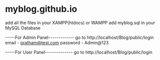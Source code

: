 # myblog.github.io
add all the files in your XAMPP(htdocs) or WAMPP
add myblog.sql in your MySQL Database

-----For Admin Panel-------------
go to 
http://localhost/Blog/public/login
email - pratham@test.com
password - Admin@123

-----For User Panel--------------
go to
http://localhost/Blog/public/login
